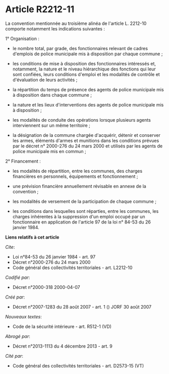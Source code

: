 # Article R2212-11

La convention mentionnée au troisième alinéa de l'article L. 2212-10 comporte notamment les indications suivantes : 

1° Organisation :

- le nombre total, par grade, des fonctionnaires relevant de cadres d'emplois de police municipale mis à disposition par
chaque commune ;

- les conditions de mise à disposition des fonctionnaires intéressés et, notamment, la nature et le niveau hiérarchique des
fonctions qui leur sont confiées, leurs conditions d'emploi et les modalités de contrôle et d'évaluation de leurs activités ;

- la répartition du temps de présence des agents de police municipale mis à disposition dans chaque commune ;

- la nature et les lieux d'interventions des agents de police municipale mis à disposition ;

- les modalités de conduite des opérations lorsque plusieurs agents interviennent sur un même territoire ;

- la désignation de la commune chargée d'acquérir, détenir et conserver les armes, éléments d'armes et munitions dans les
conditions prévues par le décret n° 2000-276 du 24 mars 2000 et utilisés par les agents de police municipale mis en commun ; 

2° Financement :

- les modalités de répartition, entre les communes, des charges financières en personnels, équipements et fonctionnement ;

- une prévision financière annuellement révisable en annexe de la convention ;

- les modalités de versement de la participation de chaque commune ;

- les conditions dans lesquelles sont réparties, entre les communes, les charges inhérentes à la suppression d'un emploi
occupé par un fonctionnaire en application de l'article 97 de la loi n° 84-53 du 26 janvier 1984.

**Liens relatifs à cet article**

_Cite_:

  - Loi n°84-53 du 26 janvier 1984 - art. 97
  - Décret n°2000-276 du 24 mars 2000
  - Code général des collectivités territoriales - art. L2212-10

_Codifié par_:

  - Décret n°2000-318 2000-04-07

_Créé par_:

  - Décret n°2007-1283 du 28 août 2007 - art. 1 () JORF 30 août 2007

_Nouveaux textes_:

  - Code de la sécurité intérieure - art. R512-1 (VD)

_Abrogé par_:

  - Décret n°2013-1113 du 4 décembre 2013 - art. 9

_Cité par_:

  - Code général des collectivités territoriales - art. D2573-15 (VT)
